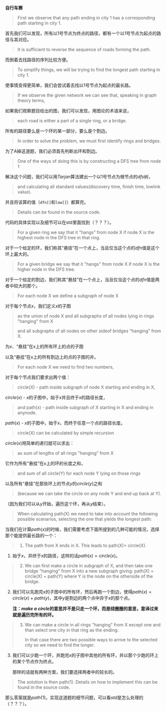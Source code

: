 **自行车赛**

> First we observe that any path ending in city 1 has a corresponding path starting in city 1. 

首先我们可以发现，所有以1号节点为终点的路径，都有一个以1号节点为起点的路径与其对应。

> It is sufficient to reverse the sequence of roads forming the path. 

而倒着去找路径的序列比较方便。

> To simplify things, we will be trying to find the longest path starting in city 1.

使事情变得更简单，我们会尝试着去找以1号节点为起点的最长路。

> If we observe the given network we can see that, speaking in graph theory terms,

如果我们观察题目给出的图，我们可以发现，用图论的术语来说，

> each road is either a part of a single ring, or a bridge. 

所有的路径要么是一个环的某一部分，要么是个割边。

> In order to solve the problem, we must first identify rings and bridges. 

为了A掉这道题，我们必须首先判断出环和割边。

> One of the ways of doing this is by constructing a DFS tree from node 1 

解决这个问题，我们可以用$Tarjan$算法建出一个以1号节点为根节点的$dfs$树，

> and calculating all standard values(discovery time, finish time, lowlink value). 

并且将该算的值（`dfn[]`和`low[]`）都算完。

> Details can be found in the source code.

代码的具体实现以及细节可以在std里面找到（？？？）。

> For a given ring we say that it "hangs" from node X if node X is the highest node in the DFS tree in that ring. 

对于一个给定的环，我们称其“悬挂”在一个点上，当且仅当这个点的$dfn$值是这个环上最大的。

> For a given bridge we say that it "hangs" from node X if node X is the higher node in the DFS tree.

对于一个给定的割边，我们称其“悬挂”在一个点上，当且仅当这个点的$dfn$值是两者中较大的那个。

> For each node X we define a subgraph of node X 

对于每个节点$x$，我们定义$x$的子图

> as the union of node X and all subgraphs of all nodes lying in rings "hanging" from X 
>
> and all subgraphs of all nodes on other sideof bridges "hanging" from X.

为$x$、“悬挂”在$x$上的所有环上的点的子图

以及“悬挂”在$x$上的所有割边上的点的子图的并。

> For each node X we need to find two numbers, 

对于每个节点我们要求出两个值：

> circle(X) - path inside subgraph of node X starting and ending in X, 

$circle(x)$ - $x$的子图中，始于$x$并且终于$x$的路径长度，

> and path(x) - path inside subgraph of X starting in X and ending in anynode.

$path(x)$ - $x$的子图中，始于$x$，而终于任意一个点的路径长度。

> circle(X) can be calculated by simple recursion 

$circle(x)$用简单的递归就可以求出：

> as sum of lengths of all rings "hanging" from X 

它作为所有“悬挂”在$x$上的环的长度之和，

> and sum of all circle(Y) for each node Y lying on those rings

以及所有“悬挂”在那些环上的节点$y$的$circle(y)$之和

>  (because we can take the circle on any node Y and end up back at Y).

（因为我们可以从$y$开始，遍历这个环，再从$y$结束）。

> When calculating path(X) we need to take into account the following possible scenarios, selecting the one that yields the longest path:

当我们在计算$path(x)$的时候，我们需要考虑下面所提到的几种可能的情况，选择那个能提供最长路的一个：

> 1. The path from X ends in X. This leads to path(X)= circle(X).

1. 始于$x$，并终于$x$的路径，这样的话$path(x) = circle(x)$。

> 2. We can first make a circle in subgraph of X, and then take one bridge "hanging" from X into a new subgraph giving: path(X) = circle(X) + path(Y) where Y is the node on the otherside of the bridge.

2. 我们可以先跑完$x$的子图中的所有环，然后再跑一个割边，使得$path(x) = circle(x) + path(y)$，其中$y$是割边的两个点中异于$x$的那个点。

   **注：*make a circle*的意思并不是只走一个环，而是绕圈圈的意思，意译过来就是遍历完所有的环。**

> 3. We can make a circle in all rings "hanging" from X except one and than select one city in that ring as the ending. 
>
>    In that case there are two possible ways to arrive to the selected city so we need to find the longer.

3. 我们可以少跑一个环，并跑完$x$的子图中其他的所有环，并以那个少跑的环上的某个节点作为终点。

   那样的话就有两种方案，我们要选择两者中的较长的。

> The solution is then path(1). Details on how to implement this can be found in the source code.

那么答案就是$path(1)$。实现这道题的细节问题，可以看$std$是怎么处理的（？？？）。

